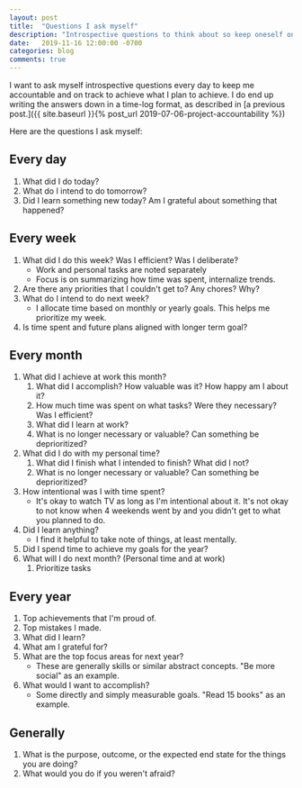 ```yaml
---
layout: post
title:  "Questions I ask myself"
description: "Introspective questions to think about so keep oneself on track to achieve goals, be thankful and reflect on how time was spent."
date:   2019-11-16 12:00:00 -0700
categories: blog
comments: true
---
```


I want to ask myself introspective questions every day to keep me accountable and on track to achieve what I plan to achieve. I do end up writing the answers down in a time-log format, as described in [a previous post.]({{ site.baseurl }}{% post_url 2019-07-06-project-accountability %})

Here are the questions I ask myself: 

## Every day
1. What did I do today? 
1. What do I intend to do tomorrow? 
1. Did I learn something new today? Am I grateful about something that happened? 

## Every week
1. What did I do this week? Was I efficient? Was I deliberate?
   * Work and personal tasks are noted separately
   * Focus is on summarizing how time was spent, internalize trends.
1. Are there any priorities that I couldn't get to? Any chores? Why?  
1. What do I intend to do next week?
   * I allocate time based on monthly or yearly goals. This helps me prioritize my week. 
1. Is time spent and future plans aligned with longer term goal? 

## Every month
1. What did I achieve at work this month?
   1. What did I accomplish? How valuable was it? How happy am I about it?
   1. How much time was spent on what tasks? Were they necessary? Was I efficient? 
   1. What did I learn at work?
   1. What is no longer necessary or valuable? Can something be deprioritized?
1. What did I do with my personal time?
   1. What did I finish what I intended to finish? What did I not?
   1. What is no longer necessary or valuable? Can something be deprioritized? 
1. How intentional was I with time spent? 
   * It's okay to watch TV as long as I'm intentional about it. It's not okay to not know when 4 weekends went by and you didn't get to what you planned to do. 
1. Did I learn anything? 
   * I find it helpful to take note of things, at least mentally. 
1. Did I spend time to achieve my goals for the year?
1. What will I do next month? (Personal time and at work)
   1. Prioritize tasks
   
## Every year
1. Top achievements that I'm proud of.
1. Top mistakes I made.
1. What did I learn? 
1. What am I grateful for? 
1. What are the top focus areas for next year?
   * These are generally skills or similar abstract concepts. "Be more social" as an example.
1. What would I want to accomplish? 
   * Some directly and simply measurable goals. "Read 15 books" as an example.

## Generally
1. What is the purpose, outcome, or the expected end state for the things you are doing?
1. What would you do if you weren't afraid?
